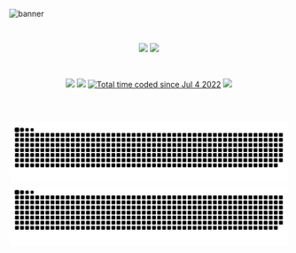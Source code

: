 ![banner](https://user-images.githubusercontent.com/65142565/212914088-3425618f-85dc-4f67-8e2a-68b45b178978.png)
 
    
<div>
 <br>
  <p align="center">
        <img height="160em" src= "https://github-readme-stats.zohan.tech/api?username=joaostavares&count_private=true&show_icons=true&theme=aura"/>
        <img height="160em" src= "https://github-readme-stats.zohan.tech/api/top-langs/?username=joaostavares&count_private=true&layout=compact&show_icons&theme=aura"/>
  </p>
 <br>
  <p align="center">
  <a href="https://joaostavares.dev" target="_blank"><img src="https://img.shields.io/badge/-Personal%20Page-red?style=for-the-badge&logo=next.js&logoColor=white" target="_blank"></a>
  <a href="https://linkedin.com/in/joaotavaress" target="_blank"><img src="https://img.shields.io/badge/LinkedIn-0077B5?style=for-the-badge&logo=linkedin&logoColor=white" target="_blank"></a>
  <a href="https://wakatime.com/@bef3a467-20be-472d-9d59-5c4f6679d19f"><img src="https://wakatime.com/badge/user/bef3a467-20be-472d-9d59-5c4f6679d19f.svg?style=for-the-badge" alt="Total time coded since Jul 4 2022" /></a>
  <img src= "https://komarev.com/ghpvc/?username=joaostavares&style=for-the-badge&color=268F77">
  
  
  </div>
  
##
  
  <br>
  <div align="center">
  
   ![Dark Mode Grid Snake](https://raw.githubusercontent.com/joaostavares/joaostavares/output/github-contribution-grid-snake.svg#gh-dark-mode-only)
   ![White mode grid snake](https://raw.githubusercontent.com/joaostavares/joaostavares/output/github-contribution-grid-snake-dark.svg#gh-light-mode-only)
  
</div>
